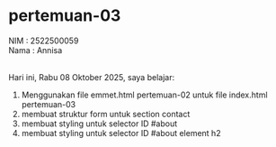 # pertemuan-03

NIM : 2522500059<br>
Nama : Annisa<br><br>

Hari ini, Rabu 08 Oktober 2025, saya belajar:
<ol>
 <li>Menggunakan file emmet.html pertemuan-02 untuk file index.html pertemuan-03</li>
 <li>membuat struktur form untuk section contact</li>
 <li>membuat styling untuk selector ID #about</li>
 <li>membuat styling untuk selector ID #about element h2</li>
</ol>